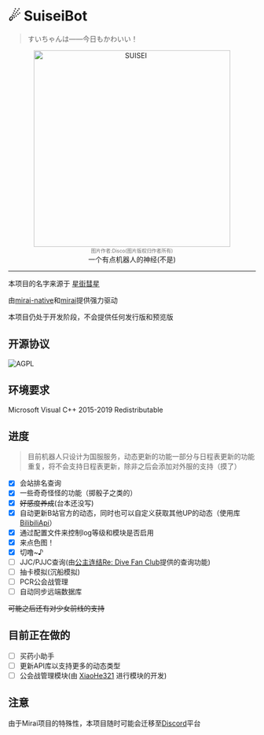 # ☄ SuiseiBot
> すいちゃんは——今日もかわいい！
<div align="center">
   	<img width="400" src="https://i.loli.net/2020/08/28/VqPKcFN6m3oZ5bB.png" alt="SUISEI">
    </br>
    <font size="-6" color="#707070">
        图片作者:Disco(图片版权归作者所有)
	</font></br>
一个有点机器人的神经(不是)</br>
</div>

-----

本项目的名字来源于 [星街彗星](https://space.bilibili.com/9034870)

由[mirai-native](https://github.com/iTXTech/mirai-native)和[mirai](https://github.com/mamoe/mirai)提供强力驱动

本项目仍处于开发阶段，不会提供任何发行版和预览版

## 开源协议

![AGPL](https://img.shields.io/github/license/CBGan/SuiseiBot?style=for-the-badge)

## 环境要求

Microsoft Visual C++ 2015-2019 Redistributable

## 进度

>  目前机器人只设计为国服服务，动态更新的功能一部分与日程表更新的功能重复，将不会支持日程表更新，除非之后会添加对外服的支持（摸了）

- [x] 会站排名查询
- [x] 一些奇奇怪怪的功能（掷骰子之类的）
- [x] ~~好感度养成~~(台本还没写)
- [x] 自动更新B站官方的动态，同时也可以自定义获取其他UP的动态（使用库[BilibiliApi](https://github.com/CBGan/BilibiliApi)）
- [x] 通过配置文件来控制log等级和模块是否启用
- [x] 来点色图！
- [x] 切噜~♪
- [ ] JJC/PJJC查询(由[公主连结Re: Dive Fan Club](https://pcrdfans.com/)提供的查询功能)
- [ ] 抽卡模拟(沉船模拟)
- [ ] PCR公会战管理
- [ ] 自动同步远端数据库

~~可能之后还有对少女前线的支持~~

## 目前正在做的

- [ ] 买药小助手
- [ ] 更新API库以支持更多的动态类型
- [ ] 公会战管理模块(由 [XiaoHe321](https://github.com/orgs/Suisei-Kawaii/people/xh321) 进行模块的开发)

## 注意

由于Mirai项目的特殊性，本项目随时可能会迁移至[Discord](https://discord.com/)平台
